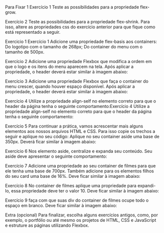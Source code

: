 Para Fixar 1
  Exercício 1
  Teste as possibilidades para a propriedade flex-grow.

  Exercício 2
  Teste as possibilidades para a propriedade flex-shrink. Para isso, altere as propriedades css do exercício anterior para que fique como está representado a seguir.

Exercicio 1
Exercício 1
Adicione uma propriedade flex-basis aos containers:
Do logotipo com o tamanho de 268px;
Do container do menu com o tamanho de 500px.

Exercício 2
Adicione uma propriedade Flexbox que modifica a ordem em que o logo e os itens do menu aparecem na tela. Após aplicar a propriedade, o header deverá estar similar à imagem abaixo:

Exercício 3
Adicione uma propriedade Flexbox que faça o container do menu crescer, quando houver espaço disponível. Após aplicar a propriedade, o header deverá estar similar à imagem abaixo:

Exercício 4
Utilize a propriedade align-self no elemento correto para que o header da página tenha o seguinte comportamento:Exercício 4
Utilize a propriedade align-self no elemento correto para que o header da página tenha o seguinte comportamento:

Exercício 5
Para continuar a prática, vamos acrescentar mais alguns elementos aos nossos arquivos HTML e CSS. Para isso copie os trechos a seguir e aplique no seu código:
Aplique no seu container aside uma base de 350px. Deverá ficar similar à imagem abaixo:

Exercício 6
Nos elemento aside, centralize e expanda seu conteúdo. Seu aside deve apresentar o seguinte comportamento:

Exercício 7
Adicione uma propriedade ao seu container de filmes para que ele tenha uma base de 700px. Também adicione para os elementos filhos do seu card uma base de 16%. Deve ficar similar à imagem abaixo:

Exercício 8
No container de filmes aplique uma propriedade para expandi-lo, essa propriedade deve ter o valor 10. Deve ficar similar à imagem abaixo:

Exercício 9
faça com que suas div do container de filmes ocupe todo o espaço em branco. Deve ficar similar à imagem abaixo:

Extra (opcional)
Para finalizar, escolha alguns exercícios antigos, como, por exemplo, o portfólio ou até mesmo os projetos de HTML, CSS e JavaScript e estruture as páginas utilizando Flexbox.